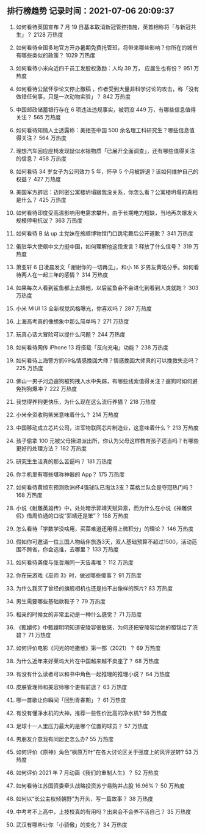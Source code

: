 
## 排行榜趋势 记录时间：2021-07-06 20:09:37
  
  1. 如何看待英国宣布 7 月 19 日基本取消新冠管控措施，英首相称将「与新冠共生」？ 2128 万热度
    
  2. 如何看待全国多地官方开办暑期免费托管班，将带来哪些影响？你所在的城市有哪些类似的政策？ 1029 万热度
    
  3. 如何看待小米向近四千员工发股权激励：人均 39 万， 应届生也有份？ 951 万热度
    
  4. 如何看待公鼠怀孕论文停止撤稿 ，作者受到大量非科学讨论的攻击，称「没有做错任何事，只是一次动物实验」？ 842 万热度
    
  5. 中国邮政储蓄银行存在  6  项违法违规事实，被罚没  449  万，有哪些信息值得关注？ 565 万热度
    
  6. 如何看待知情人士透露称：美拒签中国 500 余名理工科研究生？哪些信息值得关注？ 564 万热度
    
  7. 理想汽车回应座椅发现疑似水银物质「已展开全面调查」，还有哪些值得关注的信息？ 458 万热度
    
  8. 如何看待 34 岁女子为公司效力 5 年，怀孕 5 个月被辞退？该如何维护自己的权益？ 427 万热度
    
  9. 美国军方辟谣：迈阿密公寓楼坍塌跟我没关系，你怎么看？公寓楼坍塌的真相是什么？ 425 万热度
    
  10. 如何看待印度受高温影响用电需求攀升，由于长期电力短缺，当地再次爆发大规模停电抗议？ 363 万热度
    
  11. 如何看待 B 站 up 主党妹在旅顺博物馆门口跳宅舞后公开道歉？ 341 万热度
    
  12. 俄驻华大使飙中文力挺中国，如何理解他这段发言？释放了什么信号？ 319 万热度
    
  13. 萧亚轩 6 日凌晨发文「谢谢你的一切再见」，和小 16 岁男友黄皓分手。如何看待两人在一起三年的感情？ 314 万热度
    
  14. 如果每次人看到鲨鱼都上去揍他，以后鲨鱼会不会进化到看到人类就跑？ 303 万热度
    
  15. 小米 MIUI 13 全新视觉风格曝光，你喜欢吗？ 287 万热度
    
  16. 上海高考真的像想象中那么简单吗？ 271 万热度
    
  17. 玩真心话大冒险可以提什么问题？ 244 万热度
    
  18. 如何看待网传 iPhone 13 将搭载「反向充电」功能？ 238 万热度
    
  19. 如何看待上海警方抓69名情感挽回大师？情感挽回大师真的可以挽救失恋吗？ 225 万热度
    
  20. 佛山一男子河边遛狗被狗拽入水中失踪，有哪些线索值得关注？遛狗时如何避免狗狗爆冲？ 222 万热度
    
  21. 我觉得养狗更快乐，为什么现在这么流行养猫？ 218 万热度
    
  22. 小米全资收购紫米意味着什么？ 214 万热度
    
  23. 中国移动成立芯片公司，进军物联网芯片制造业，这意味着什么？ 213 万热度
    
  24. 孩子偷拿 100 元被父母揪进派出所，你认为父母这样教育孩子适当吗？有哪些更好的处理方法？ 182 万热度
    
  25. 研究生生活真的那么苦逼吗？ 181 万热度
    
  26. 你手机里有哪些堪称神器的 App？ 175 万热度
    
  27. 如何看待黄旭东预测欧洲杯4强球队已淘汰3支？英格兰队会是夺冠热门吗？ 168 万热度
    
  28. 小说《射雕英雄传》中，处处暗示郭靖天赋异禀，而为什么在小说《神雕侠侣》借周伯通的口说“郭靖还是笨”？ 158 万热度
    
  29. 怎么看待「学数学没啥用，买菜难道还用得上微积分」的理论？ 146 万热度
    
  30. 假如你可邀请一位三国人物结伴旅游3天，双人基础预算不超过1500，活动范围不跨省，你会选谁，去哪里？ 133 万热度
    
  31. 如何看待龚俊与张哲瀚同一天告毒唯？ 112 万热度
    
  32. 你在玩游戏《巫师 3》时，做过哪些傻事？ 91 万热度
    
  33. 为什么我买了曾经的旗舰相机也还是拍不出像样的照片? 83 万热度
    
  34. 男生需要哪些基础款鞋子？ 79 万热度
    
  35. 相亲的时候女的非常主动是一种什么感觉？ 71 万热度
    
  36. 《甄嬛传》中甄嬛明明知道安陵容很敏感，为何还把安陵容给她的蜀锦给了浣碧？ 71 万热度
    
  37. 如何评价电影《闪光的哈撒维》第一部（2021）？ 69 万热度
    
  38. 为什么近年来好莱坞大片在中国越来越不卖座了？ 68 万热度
    
  39. 有没有什么读者可以和书中角色一起推理的推理小说？ 64 万热度
    
  40. 皮肤管理师和美容师哪个更有前途？ 63 万热度
    
  41. 哪一首歌让你瞬间「回到青春期」？ 61 万热度
    
  42. 有没有懂净水机的大神，推荐一些性价比高的净水机? 59 万热度
    
  43. 足球十一人里压力最大的是哪个位置的球员？ 57 万热度
    
  44. 男朋友介意我有同居史怎么办? 55 万热度
    
  45. 如何评价《原神》角色“枫原万叶”在各大讨论区关于强度上的风评逆转? 53 万热度
    
  46. 如何评价 2021 年 7 月动画《我们的重制人生》？ 52 万热度
    
  47. 如何看待江苏国资委牵头战略投资苏宁易购并占股 16.96%？ 50 万热度
    
  48. 如何以“长公主权倾朝野”为开头，写一篇故事？ 38 万热度
    
  49. 中考考不上高中，上技校真的有用吗？出来会不会养不活自己？ 35 万热度
    
  50. 武汉有哪些让你「小骄傲」的变化？ 34 万热度
    